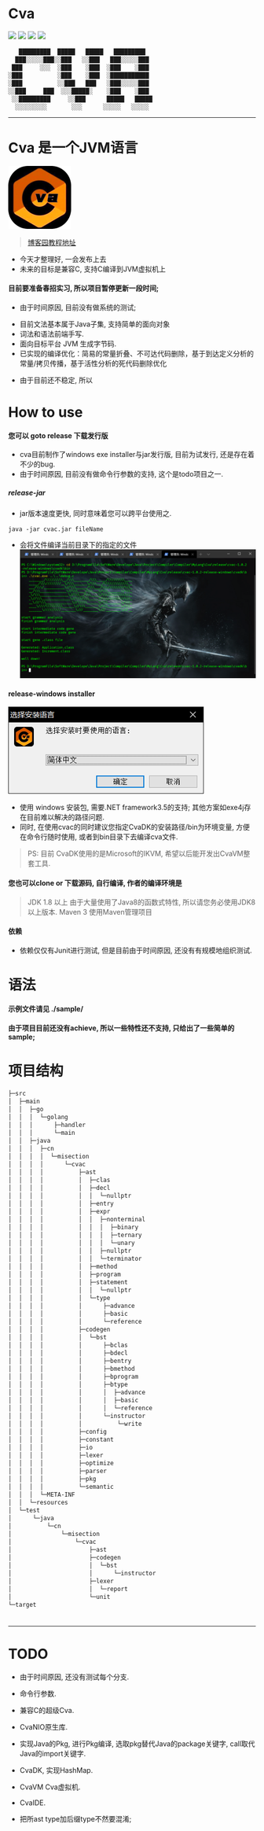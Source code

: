 # Cva
![](https://img.shields.io/badge/language-Java-yellow.svg)
![](https://img.shields.io/badge/category-compilerLearning-blue.svg)
[![](https://img.shields.io/badge/blog-@misection-red.svg)](https://www.cnblogs.com/misection/)
![](http://progressed.io/bar/91?title=done)

```text
   █████████  █████   █████   █████████  
  ███░░░░░███░░███   ░░███   ███░░░░░███ 
 ███     ░░░  ░███    ░███  ░███    ░███ 
░███          ░███    ░███  ░███████████ 
░███          ░░███   ███   ░███░░░░░███ 
░░███     ███  ░░░█████░    ░███    ░███ 
 ░░█████████     ░░███      █████   █████
  ░░░░░░░░░       ░░░      ░░░░░   ░░░░░ 
```

---
# Cva 是一个JVM语言
![](res/img/logo/Cva-128.png)

> [博客园教程地址](https://www.cnblogs.com/misection/p/14429145.html)
- 今天才整理好, 一会发布上去
- 未来的目标是兼容C, 支持C编译到JVM虚拟机上

#### 目前要准备春招实习, 所以项目暂停更新一段时间;
- 由于时间原因, 目前没有做系统的测试;

+ 目前文法基本属于Java子集, 支持简单的面向对象
+ 词法和语法前端手写.
+ 面向目标平台 JVM 生成字节码.
+ 已实现的编译优化：简易的常量折叠、不可达代码删除，基于到达定义分析的常量/拷贝传播，基于活性分析的死代码删除优化
- 由于目前还不稳定, 所以

# How to use

#### 您可以 goto release 下载发行版
- cva目前制作了windows exe installer与jar发行版, 目前为试发行, 还是存在着不少的bug.
- 由于时间原因, 目前没有做命令行参数的支持, 这个是todo项目之一.

##### release-jar
- jar版本速度更快, 同时意味着您可以跨平台使用之.
```shell script
java -jar cvac.jar fileName
```
- 会将文件编译当前目录下的指定的文件
![](res/img/cvac/cmd.png)

#### release-windows installer
![安装包用 inno setup打包](res/img/cvac/installer.png)
- 使用 windows 安装包, 需要.NET framework3.5的支持;
 其他方案如exe4j存在目前难以解决的路径问题.
- 同时, 在使用cvac的同时建议您指定CvaDK的安装路径/bin为环境变量, 方便在命令行随时使用, 或者到bin目录下去编译cva文件.
> PS: 目前 CvaDK使用的是Microsoft的IKVM, 希望以后能开发出CvaVM整套工具.

#### 您也可以clone or 下载源码, 自行编译, 作者的编译环境是
> JDK  1.8 以上
> 由于大量使用了Java8的函数式特性, 所以请您务必使用JDK8以上版本.
> Maven 3
> 使用Maven管理项目
> 
#### 依赖
- 依赖仅仅有Junit进行测试, 但是目前由于时间原因, 还没有有规模地组织测试.

# 语法

#### 示例文件请见 ./sample/

#### 由于项目目前还没有achieve, 所以一些特性还不支持, 只给出了一些简单的sample;

# 项目结构
```text
├─src
│  ├─main
│  │  ├─go
│  │  │  └─golang
│  │  │      ├─handler
│  │  │      └─main
│  │  ├─java
│  │  │  ├─cn
│  │  │  │  └─misection
│  │  │  │      └─cvac
│  │  │  │          ├─ast
│  │  │  │          │  ├─clas
│  │  │  │          │  ├─decl
│  │  │  │          │  │  └─nullptr
│  │  │  │          │  ├─entry
│  │  │  │          │  ├─expr
│  │  │  │          │  │  ├─nonterminal
│  │  │  │          │  │  │  ├─binary
│  │  │  │          │  │  │  ├─ternary
│  │  │  │          │  │  │  └─unary
│  │  │  │          │  │  ├─nullptr
│  │  │  │          │  │  └─terminator
│  │  │  │          │  ├─method
│  │  │  │          │  ├─program
│  │  │  │          │  ├─statement
│  │  │  │          │  │  └─nullptr
│  │  │  │          │  └─type
│  │  │  │          │      ├─advance
│  │  │  │          │      ├─basic
│  │  │  │          │      └─reference
│  │  │  │          ├─codegen
│  │  │  │          │  └─bst
│  │  │  │          │      ├─bclas
│  │  │  │          │      ├─bdecl
│  │  │  │          │      ├─bentry
│  │  │  │          │      ├─bmethod
│  │  │  │          │      ├─bprogram
│  │  │  │          │      ├─btype
│  │  │  │          │      │  ├─advance
│  │  │  │          │      │  ├─basic
│  │  │  │          │      │  └─reference
│  │  │  │          │      └─instructor
│  │  │  │          │          └─write
│  │  │  │          ├─config
│  │  │  │          ├─constant
│  │  │  │          ├─io
│  │  │  │          ├─lexer
│  │  │  │          ├─optimize
│  │  │  │          ├─parser
│  │  │  │          ├─pkg
│  │  │  │          └─semantic
│  │  │  └─META-INF
│  │  └─resources
│  └─test
│      └─java
│          └─cn
│              └─misection
│                  └─cvac
│                      ├─ast
│                      ├─codegen
│                      │  └─bst
│                      │      └─instructor
│                      ├─lexer
│                      │  └─report
│                      └─unit
└─target


```
#### 


---
# TODO
- 由于时间原因, 还没有测试每个分支.
- 命令行参数.
- 兼容C的超级Cva.
- CvaNIO原生库.
- 实现Java的Pkg, 进行Pkg编译, 选取pkg替代Java的package关键字, call取代Java的import关键字.
- CvaDK, 实现HashMap.
- CvaVM Cva虚拟机.
- CvaIDE. 

- 把所ast type加后缀type不然要混淆; 

